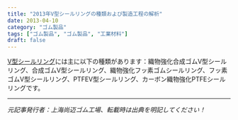 ```yaml
---
title: "2013年V型シールリングの種類および製造工程の解析"
date: 2013-04-10
category: "ゴム製品"
tags: ["ゴム製品", "ゴム製品", "工業材料"]
draft: false
---
```


[V型シールリング](http://www.smpolymer.com/)には主に以下の種類があります：織物強化合成ゴムV型シールリング、合成ゴムV型シールリング、織物強化フッ素ゴムシールリング、フッ素ゴムV型シールリング、PTFEV型シールリング、カーボン織物強化PTFEシールリングです。

---

*元記事発行者：上海尚迈ゴム工場、転載時は出典を明記してください！*